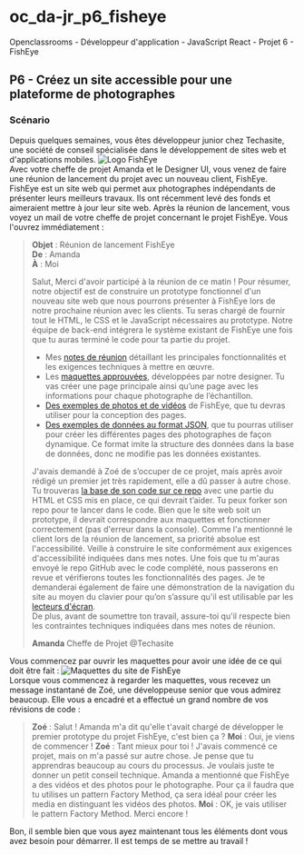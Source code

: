 # oc_da-jr_p6_fisheye
Openclassrooms - Développeur d'application - JavaScript React - Projet 6 - FishEye

## P6 - Créez un site accessible pour une plateforme de photographes
### Scénario
Depuis quelques semaines, vous êtes développeur junior chez Techasite, une société de conseil spécialisée dans le développement de sites web et d'applications mobiles.
![Logo FishEye](https://user.oc-static.com/upload/2020/08/18/15977566540758_15975854296086_image1%20%281%29.png)  
Avec votre cheffe de projet Amanda et le Designer UI, vous venez de faire une réunion de lancement du projet avec un nouveau client, FishEye. FishEye est un site web qui permet aux photographes indépendants de présenter leurs meilleurs travaux. Ils ont récemment levé des fonds et aimeraient mettre à jour leur site web. 
Après la réunion de lancement, vous voyez un mail de votre cheffe de projet concernant le projet FishEye. Vous l'ouvrez immédiatement :

 

> **Objet** : Réunion de lancement FishEye  
> **De** : Amanda  
> **À** : Moi  
> 
> Salut, 
> Merci d'avoir participé à la réunion de ce matin ! Pour résumer, notre objectif est de construire un prototype fonctionnel d'un nouveau site web que nous pourrons présenter à FishEye lors de notre prochaine réunion avec les clients. Tu seras chargé de fournir tout le HTML, le CSS et le JavaScript nécessaires au prototype. Notre équipe de back-end intégrera le système existant de FishEye une fois que tu auras terminé le code pour ta partie du projet.
>
> - Mes [notes de réunion](https://course.oc-static.com/projects/Front-End+V2/P5+Javascript+%26+Accessibility/Notes+de+reunion.pdf) détaillant les principales fonctionnalités et les exigences techniques à mettre en œuvre.
> - Les [maquettes approuvées](https://www.figma.com/file/Q3yNeD7WTK9QHDldg9vaRl/UI-Design-FishEye-FR?node-id=0%3A1), développées par notre designer. Tu vas créer une page principale ainsi qu’une page avec les informations pour chaque photographe de l’échantillon.
> - [Des exemples de photos et de vidéos](https://s3-eu-west-1.amazonaws.com/course.oc-static.com/projects/Front-End+V2/P5+Javascript+%26+Accessibility/FishEye_Photos.zip) de FishEye, que tu devras utiliser pour la conception des pages.
> - [Des exemples de données au format JSON](https://github.com/OpenClassrooms-Student-Center/Front-End-Fisheye/blob/main/data/photographers.json), que tu pourras utiliser pour créer les différentes pages des photographes de façon dynamique. Ce format imite la structure des données dans la base de données, donc ne modifie pas les données existantes.
> 
> J'avais demandé à Zoé de s’occuper de ce projet, mais après avoir rédigé un premier jet très rapidement, elle a dû passer à autre chose. Tu trouveras [la base de son code sur ce repo](https://github.com/OpenClassrooms-Student-Center/Front-End-Fisheye) avec une partie du HTML et CSS mis en place, ce qui devrait t’aider. Tu peux forker son repo pour te lancer dans le code.
> Bien que le site web soit un prototype, il devrait correspondre aux maquettes et fonctionner correctement (pas d'erreur dans la console). Comme l'a mentionné le client lors de la réunion de lancement, sa priorité absolue est l'accessibilité. Veille à construire le site conformément aux exigences d'accessibilité indiquées dans mes notes.
> Une fois que tu m'auras envoyé le repo GitHub avec le code complété, nous passerons en revue et vérifierons toutes les fonctionnalités des pages. Je te demanderai également de faire une démonstration de la navigation du site au moyen du clavier pour qu’on s’assure qu'il est utilisable par les [lecteurs d'écran](https://developer.mozilla.org/en-US/docs/Learn/Tools_and_testing/Cross_browser_testing/Accessibility#Screenreaders).  
> De plus, avant de soumettre ton travail, assure-toi qu'il respecte bien les contraintes techniques indiquées dans mes notes de réunion.
> 
> **Amanda**
> Cheffe de Projet @Techasite

Vous commencez par ouvrir les maquettes pour avoir une idée de ce qui doit être fait : 
![Maquettes du site de FishEye](https://user.oc-static.com/upload/2022/10/14/16657380159236_Index%20%281%29.png)  
Lorsque vous commencez à regarder les maquettes, vous recevez un message instantané de Zoé, une développeuse senior que vous admirez beaucoup. Elle vous a encadré et a effectué un grand nombre de vos révisions de code :
> **Zoé** : Salut ! Amanda m'a dit qu'elle t'avait chargé de développer le premier prototype du projet FishEye, c'est bien ça ?
> **Moi** : Oui, je viens de commencer !
> **Zoé** : Tant mieux pour toi ! J'avais commencé ce projet, mais on m'a passé sur autre chose. Je pense que tu apprendras beaucoup au cours du processus. Je voulais juste te donner un petit conseil technique. Amanda a mentionné que FishEye a des vidéos et des photos pour le photographe. Pour ça il faudra que tu utilises un pattern Factory Method, ça sera idéal pour créer les media en distinguant les vidéos des photos.
> **Moi** : OK, je vais utiliser le pattern Factory Method. Merci encore !

Bon, il semble bien que vous ayez maintenant tous les éléments dont vous avez besoin pour démarrer.  Il est temps de se mettre au travail !
